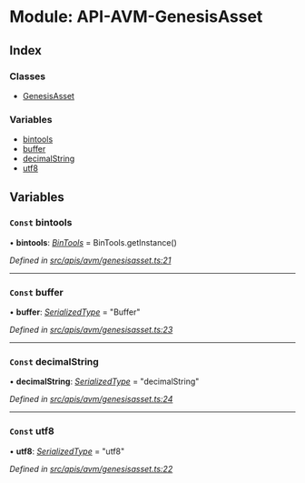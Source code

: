 # Module: API-AVM-GenesisAsset

## Index

### Classes

- [GenesisAsset](../classes/api_avm_genesisasset.genesisasset)

### Variables

- [bintools](api_avm_genesisasset#const-bintools)
- [buffer](api_avm_genesisasset#const-buffer)
- [decimalString](api_avm_genesisasset#const-decimalstring)
- [utf8](api_avm_genesisasset#const-utf8)

## Variables

### `Const` bintools

• **bintools**: _[BinTools](../classes/utils_bintools.bintools)_ = BinTools.getInstance()

_Defined in [src/apis/avm/genesisasset.ts:21](https://github.com/chain4travel/caminojs/blob/3883166/src/apis/avm/genesisasset.ts#L21)_

---

### `Const` buffer

• **buffer**: _[SerializedType](utils_serialization#serializedtype)_ = "Buffer"

_Defined in [src/apis/avm/genesisasset.ts:23](https://github.com/chain4travel/caminojs/blob/3883166/src/apis/avm/genesisasset.ts#L23)_

---

### `Const` decimalString

• **decimalString**: _[SerializedType](utils_serialization#serializedtype)_ = "decimalString"

_Defined in [src/apis/avm/genesisasset.ts:24](https://github.com/chain4travel/caminojs/blob/3883166/src/apis/avm/genesisasset.ts#L24)_

---

### `Const` utf8

• **utf8**: _[SerializedType](utils_serialization#serializedtype)_ = "utf8"

_Defined in [src/apis/avm/genesisasset.ts:22](https://github.com/chain4travel/caminojs/blob/3883166/src/apis/avm/genesisasset.ts#L22)_
